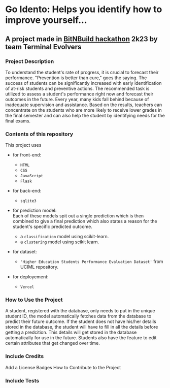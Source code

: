 # **Go Idento**: Helps you identify how to improve yourself...

## A project made in <u>BitNBuild hackathon</u> 2k23 by team Terminal Evolvers


### Project Description
To understand the student's rate of progress, it is crucial to forecast their performance. "Prevention is better than cure," goes the saying. The success of students can be significantly increased with early identification of at-risk students and preventive actions. The recommended task is utilized to assess a student's performance right now and forecast their outcomes in the future. Every year, many kids fall behind because of inadequate supervision and assistance. Based on the results, teachers can concentrate on the students who are more likely to receive lower grades in the final semester and can also help the student by identifying needs for the final exams.

### Contents of this repository
This project uses 
* for front-end:
  * `HTML`
  * `CSS`
  * `JavaScript`
  * `Flask`
* for back-end:
  * `sqlite3`
* for prediction model:<br>
Each of these models spit out a single prediction which is then combined to give a final prediction which also states a reason for the student's specific predicted     outcome.
  * a `classification` model using scikit-learn.
  * a `clustering` model using scikit learn. <br>

* for dataset:
  * `'Higher Education Students Performance Evaluation Dataset'` from UCIML repository.
* for deployement:
  * `Vercel`

### How to Use the Project
A  student, registered with the database, only needs to put in the unique student ID, the model automatically fetches data from the database to predict their future outcome. If the student does not have his/her details stored in the database, the student will have to fill in all the details before getting a predcition. This details will get stored in the database automatically for use in the future. Students also have the feature to edit certain attributes that get changed over time.
### Include Credits
Add a License
Badges
How to Contribute to the Project
### Include Tests
